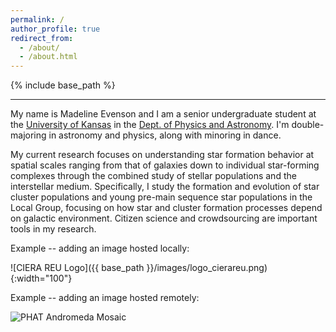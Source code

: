 ```yaml
---
permalink: /
author_profile: true
redirect_from: 
  - /about/
  - /about.html
---
```


{% include base_path %}

---------

My name is Madeline Evenson and I am a senior undergraduate student at the [University of Kansas]([https://www.northwestern.edu/](https://www.ku.edu)) in the [Dept. of Physics and Astronomy]([https://physics.northwestern.edu/](https://physics.ku.edu)). I'm double-majoring in astronomy and physics, along with minoring in dance.

My current research focuses on understanding star formation behavior at spatial scales ranging from that of galaxies down to individual star-forming complexes through the combined study of stellar populations and the interstellar medium. Specifically, I study the formation and evolution of star cluster populations and young pre-main sequence star populations in the Local Group, focusing on how star and cluster formation processes depend on galactic environment. Citizen science and crowdsourcing are important tools in my research.


Example -- adding an image hosted locally:

![CIERA REU Logo]({{ base_path }}/images/logo_cierareu.png){:width="100"}

Example -- adding an image hosted remotely:

![PHAT Andromeda Mosaic](https://panoptes-uploads.zooniverse.org/production/project_attached_image/049c71e3-6a77-4476-b3aa-8daf3f6b7578.jpeg)
